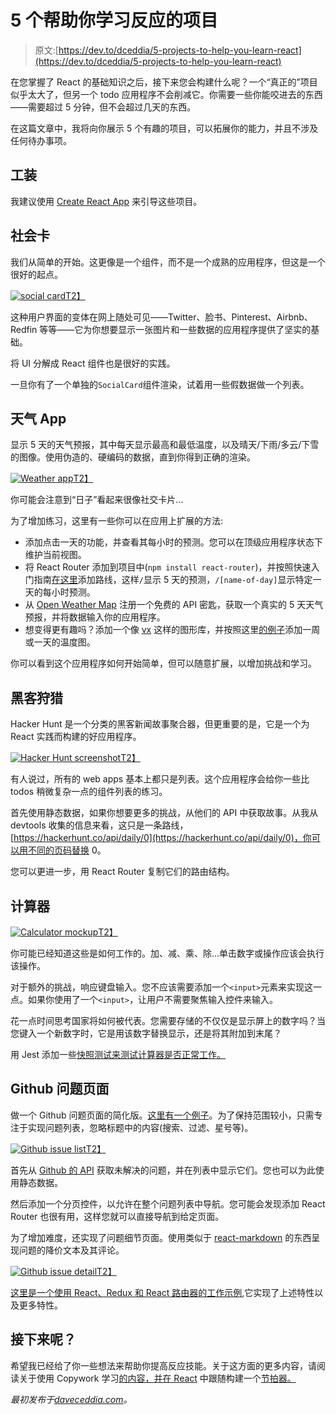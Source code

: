 # 5 个帮助你学习反应的项目

> 原文:[https://dev.to/dceddia/5-projects-to-help-you-learn-react](https://dev.to/dceddia/5-projects-to-help-you-learn-react)

在您掌握了 React 的基础知识之后，接下来您会构建什么呢？一个“真正的”项目似乎太大了，但另一个 todo 应用程序不会削减它。你需要一些你能咬进去的东西——需要超过 5 分钟，但不会超过几天的东西。

在这篇文章中，我将向你展示 5 个有趣的项目，可以拓展你的能力，并且不涉及任何待办事项。

## [](#tooling)工装

我建议使用 [Create React App](https://github.com/facebookincubator/create-react-app) 来引导这些项目。

## [](#social-card)社会卡

我们从简单的开始。这更像是一个组件，而不是一个成熟的应用程序，但这是一个很好的起点。

[![social card](../Images/0d5aa38cc4427637fabbcb4796937665.png)T2】](https://res.cloudinary.com/practicaldev/image/fetch/s--wkMWO1BA--/c_limit%2Cf_auto%2Cfl_progressive%2Cq_auto%2Cw_880/https://s3.amazonaws.com/daveceddia.com/images/social-card.png)

这种用户界面的变体在网上随处可见——Twitter、脸书、Pinterest、Airbnb、Redfin 等等——它为你想要显示一张图片和一些数据的应用程序提供了坚实的基础。

将 UI 分解成 React 组件也是很好的实践。

一旦你有了一个单独的`SocialCard`组件渲染，试着用一些假数据做一个列表。

## [](#weather-app)天气 App

显示 5 天的天气预报，其中每天显示最高和最低温度，以及晴天/下雨/多云/下雪的图像。使用伪造的、硬编码的数据，直到你得到正确的渲染。

[![Weather app](../Images/08832c3f72f2be9a018f1f35b770c240.png)T2】](https://res.cloudinary.com/practicaldev/image/fetch/s--nNxDXM8r--/c_limit%2Cf_auto%2Cfl_progressive%2Cq_auto%2Cw_880/https://s3.amazonaws.com/daveceddia.com/images/weather.png)

你可能会注意到“日子”看起来很像社交卡片...

为了增加练习，这里有一些你可以在应用上扩展的方法:

*   添加点击一天的功能，并查看其每小时的预测。您可以在顶级应用程序状态下维护当前视图。
*   将 React Router 添加到项目中(`npm install react-router`)，并按照快速入门指南[在这里](https://reacttraining.com/react-router/web/guides/quick-start)添加路线，这样`/`显示 5 天的预测，`/[name-of-day]`显示特定一天的每小时预测。
*   从 [Open Weather Map](https://openweathermap.org) 注册一个免费的 API 密匙，获取一个真实的 5 天天气预报，并将数据输入你的应用程序。
*   想变得更有趣吗？添加一个像 [vx](https://vx-demo.now.sh/) 这样的图形库，并按照这里[的例子](https://medium.com/vx-code/getting-started-with-vx-1756bb661410)添加一周或一天的温度图。

你可以看到这个应用程序如何开始简单，但可以随意扩展，以增加挑战和学习。

## [](#hacker-hunt)黑客狩猎

Hacker Hunt 是一个分类的黑客新闻故事聚合器，但更重要的是，它是一个为 React 实践而构建的好应用程序。

[![Hacker Hunt screenshot](../Images/302224b16eda3ecc2773deac9116ff41.png)T2】](https://res.cloudinary.com/practicaldev/image/fetch/s--ndI7yWfh--/c_limit%2Cf_auto%2Cfl_progressive%2Cq_auto%2Cw_880/https://s3.amazonaws.com/daveceddia.com/images/hackerhunt.png)

有人说过，所有的 web apps 基本上都只是列表。这个应用程序会给你一些比 todos 稍微复杂一点的组件列表的练习。

首先使用静态数据，如果你想要更多的挑战，从他们的 API 中获取故事。从我从 devtools 收集的信息来看，这只是一条路线，[https://hackerhunt.co/api/daily/0](https://hackerhunt.co/api/daily/0)，你可以用不同的页码替换 0。

您可以更进一步，用 React Router 复制它们的路由结构。

## [](#calculator)计算器

[![Calculator mockup](../Images/039cfa6b75a1f0056ea81d332e7ae411.png)T2】](https://res.cloudinary.com/practicaldev/image/fetch/s--VS5spBZF--/c_limit%2Cf_auto%2Cfl_progressive%2Cq_auto%2Cw_880/https://s3.amazonaws.com/daveceddia.com/images/calculator.png)

你可能已经知道这些是如何工作的。加、减、乘、除...单击数字或操作应该会执行该操作。

对于额外的挑战，响应键盘输入。您不应该需要添加一个`<input>`元素来实现这一点。如果你使用了一个`<input>`，让用户不需要聚焦输入控件来输入。

花一点时间思考国家将如何被代表。您需要存储的不仅仅是显示屏上的数字吗？当您键入一个新数字时，它是用该数字替换显示，还是将其附加到末尾？

用 Jest 添加一些[快照测试来测试计算器是否正常工作。](https://daveceddia.com/snapshot-testing-react-with-jest/)

## [](#github-issues-page)Github 问题页面

做一个 Github 问题页面的简化版。[这里有一个例子](https://github.com/facebookincubator/create-react-app/issues)。为了保持范围较小，只需专注于实现问题列表，忽略标题中的内容(搜索、过滤、星号等)。

[![Github issue list](../Images/e6b0abf9d79a7d4ba8f13ce8dff10a71.png)T2】](https://res.cloudinary.com/practicaldev/image/fetch/s--KriGV5UK--/c_limit%2Cf_auto%2Cfl_progressive%2Cq_auto%2Cw_880/https://s3.amazonaws.com/daveceddia.com/images/github-issue-list.png)

首先从 [Github 的 API](https://developer.github.com/v3/issues/) 获取未解决的问题，并在列表中显示它们。您也可以为此使用静态数据。

然后添加一个分页控件，以允许在整个问题列表中导航。您可能会发现添加 React Router 也很有用，这样您就可以直接导航到给定页面。

为了增加难度，还实现了问题细节页面。使用类似于 [react-markdown](https://github.com/rexxars/react-markdown) 的东西呈现问题的降价文本及其评论。

[![Github issue detail](../Images/02ffce6c8d308efa9a73be7891d73de6.png)T2】](https://res.cloudinary.com/practicaldev/image/fetch/s--4nFcEcrv--/c_limit%2Cf_auto%2Cfl_progressive%2Cq_auto%2Cw_880/https://s3.amazonaws.com/daveceddia.com/images/github-issue-detail.png)

[这里是一个使用 React、Redux 和 React 路由器的工作示例](https://github.com/dceddia/github-issues-viewer),它实现了上述特性以及更多特性。

## [](#what-next)接下来呢？

希望我已经给了你一些想法来帮助你提高反应技能。关于这方面的更多内容，请阅读关于使用 Copywork 学习[的内容，并在 React](https://daveceddia.com/learn-react-with-copywork/) 中跟随构建一个[节拍器。](https://daveceddia.com/build-metronome-react/)

*最初发布于[daveceddia.com](https://daveceddia.com/react-practice-projects/)。*